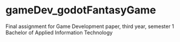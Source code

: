 # gameDev_godotFantasyGame
Final assignment for Game Development paper, third year, semester 1 Bachelor of Applied Information Technology
